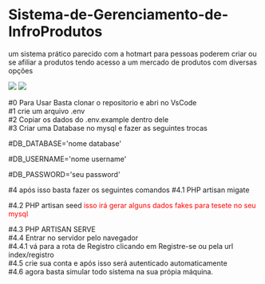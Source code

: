 # Sistema-de-Gerenciamento-de-InfroProdutos
 um sistema prático parecido com a hotmart para pessoas poderem criar ou se afiliar a produtos tendo acesso a um mercado de produtos com diversas opções 

 <div>
  <img src='https://i.ibb.co/dP8s0m9/2024-07-11-1.png" alt="2024-07-11-1'>
  <img src='https://i.ibb.co/dP8s0m9/2024-07-11-1.png" alt="2024-07-11-1'>
 </div>

#0 Para Usar Basta clonar o repositorio e abri no VsCode <br>
#1 crie um arquivo .env <br>
#2 Copiar os dados do .env.example dentro dele <br>
#3 Criar uma Database no mysql e fazer as seguintes trocas
<p> #DB_DATABASE='nome database' </p> 
<p> #DB_USERNAME='nome username' </p> 
<p>#DB_PASSWORD='seu password' </p> 
#4 após isso basta fazer os seguintes comandos
#4.1 PHP artisan migate 
<p> #4.2 PHP artisan seed <span style='color:red;'>isso irá gerar alguns dados fakes para tesete no seu mysql</span> </p> 
#4.3 PHP ARTISAN SERVE <br>
#4.4 Entrar no servidor pelo navegador <br>
#4.4.1 vá para a rota de Registro clicando em Registre-se ou pela url index/registro <br>
#4.5 crie sua conta e após isso será autenticado automaticamente <br>
#4.6 agora basta simular todo sistema na sua própia máquina. <br>